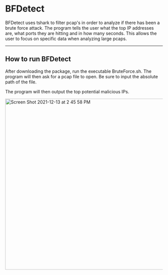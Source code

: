 # BFDetect
BFDetect uses tshark to filter pcap's in order to analyze if there has been a brute force attack. The program tells the user what the top IP addresses are, what ports they are hitting and in how many seconds.  This allows the user to focus on specific data when analyzing large pcaps.

---
## How to run BFDetect
After downloading the package, run the executable BruteForce.sh.  The program will then ask for a pcap file to open.  Be sure to input the absolute path of the file.

The program will then output the top potential malicious IPs. 

<img width="545" alt="Screen Shot 2021-12-13 at 2 45 58 PM" src="https://user-images.githubusercontent.com/78869645/145901782-5dab72b2-82dd-458e-a9e9-fc0733f40907.png">
